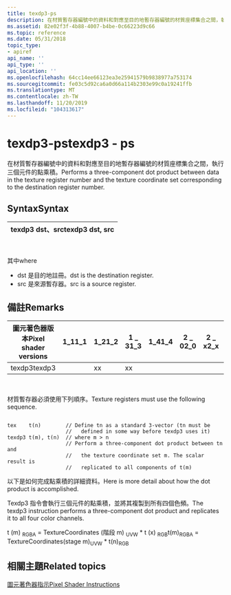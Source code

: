 ```yaml
---
title: texdp3-ps
description: 在材質暫存器編號中的資料和對應至目的地暫存器編號的材質座標集合之間，執行三個元件的點乘積。
ms.assetid: 82e02f3f-4b88-4007-b4be-0c66223d9c66
ms.topic: reference
ms.date: 05/31/2018
topic_type:
- apiref
api_name: ''
api_type: ''
api_location: ''
ms.openlocfilehash: 64cc14ee66123ea3e25941579b9838977a753174
ms.sourcegitcommit: fe03c5d92ca6a0d66a114b2303e99c0a19241ffb
ms.translationtype: MT
ms.contentlocale: zh-TW
ms.lasthandoff: 11/20/2019
ms.locfileid: "104313617"
---
```

# <a name="texdp3---ps"></a><span data-ttu-id="e2222-103">texdp3-ps</span><span class="sxs-lookup"><span data-stu-id="e2222-103">texdp3 - ps</span></span>

<span data-ttu-id="e2222-104">在材質暫存器編號中的資料和對應至目的地暫存器編號的材質座標集合之間，執行三個元件的點乘積。</span><span class="sxs-lookup"><span data-stu-id="e2222-104">Performs a three-component dot product between data in the texture register number and the texture coordinate set corresponding to the destination register number.</span></span>

## <a name="syntax"></a><span data-ttu-id="e2222-105">Syntax</span><span class="sxs-lookup"><span data-stu-id="e2222-105">Syntax</span></span>



| <span data-ttu-id="e2222-106">texdp3 dst、src</span><span class="sxs-lookup"><span data-stu-id="e2222-106">texdp3 dst, src</span></span> |
|-----------------|



 

<span data-ttu-id="e2222-107">其中</span><span class="sxs-lookup"><span data-stu-id="e2222-107">where</span></span>

-   <span data-ttu-id="e2222-108">dst 是目的地註冊。</span><span class="sxs-lookup"><span data-stu-id="e2222-108">dst is the destination register.</span></span>
-   <span data-ttu-id="e2222-109">src 是來源暫存器。</span><span class="sxs-lookup"><span data-stu-id="e2222-109">src is a source register.</span></span>

## <a name="remarks"></a><span data-ttu-id="e2222-110">備註</span><span class="sxs-lookup"><span data-stu-id="e2222-110">Remarks</span></span>



| <span data-ttu-id="e2222-111">圖元著色器版本</span><span class="sxs-lookup"><span data-stu-id="e2222-111">Pixel shader versions</span></span> | <span data-ttu-id="e2222-112">1\_1</span><span class="sxs-lookup"><span data-stu-id="e2222-112">1\_1</span></span> | <span data-ttu-id="e2222-113">1\_2</span><span class="sxs-lookup"><span data-stu-id="e2222-113">1\_2</span></span> | <span data-ttu-id="e2222-114">1 \_ 3</span><span class="sxs-lookup"><span data-stu-id="e2222-114">1\_3</span></span> | <span data-ttu-id="e2222-115">1\_4</span><span class="sxs-lookup"><span data-stu-id="e2222-115">1\_4</span></span> | <span data-ttu-id="e2222-116">2 \_ 0</span><span class="sxs-lookup"><span data-stu-id="e2222-116">2\_0</span></span> | <span data-ttu-id="e2222-117">2 \_ x</span><span class="sxs-lookup"><span data-stu-id="e2222-117">2\_x</span></span> | <span data-ttu-id="e2222-118">2個 \_ sw</span><span class="sxs-lookup"><span data-stu-id="e2222-118">2\_sw</span></span> | <span data-ttu-id="e2222-119">3 \_ 0</span><span class="sxs-lookup"><span data-stu-id="e2222-119">3\_0</span></span> | <span data-ttu-id="e2222-120">3個 \_ sw</span><span class="sxs-lookup"><span data-stu-id="e2222-120">3\_sw</span></span> |
|-----------------------|------|------|------|------|------|------|-------|------|-------|
| <span data-ttu-id="e2222-121">texdp3</span><span class="sxs-lookup"><span data-stu-id="e2222-121">texdp3</span></span>                |      | <span data-ttu-id="e2222-122">x</span><span class="sxs-lookup"><span data-stu-id="e2222-122">x</span></span>    | <span data-ttu-id="e2222-123">x</span><span class="sxs-lookup"><span data-stu-id="e2222-123">x</span></span>    |      |      |      |       |      |       |



 

<span data-ttu-id="e2222-124">材質暫存器必須使用下列順序。</span><span class="sxs-lookup"><span data-stu-id="e2222-124">Texture registers must use the following sequence.</span></span>


```
 
tex    t(n)        // Define tn as a standard 3-vector (tn must be 
                   //   defined in some way before texdp3 uses it)
texdp3 t(m), t(n)  // where m > n
                   // Perform a three-component dot product between tn and 
                   //   the texture coordinate set m. The scalar result is
                   //   replicated to all components of t(m)
```



<span data-ttu-id="e2222-125">以下是如何完成點乘積的詳細資料。</span><span class="sxs-lookup"><span data-stu-id="e2222-125">Here is more detail about how the dot product is accomplished.</span></span>

<span data-ttu-id="e2222-126">Texdp3 指令會執行三個元件的點乘積，並將其複製到所有四個色頻。</span><span class="sxs-lookup"><span data-stu-id="e2222-126">The texdp3 instruction performs a three-component dot product and replicates it to all four color channels.</span></span>

<span data-ttu-id="e2222-127">t (m) <sub>RGBA</sub> = TextureCoordinates (階段 m) <sub>UVW</sub> \* t (x) <sub>RGB</sub></span><span class="sxs-lookup"><span data-stu-id="e2222-127">t(m)<sub>RGBA</sub> = TextureCoordinates(stage m)<sub>UVW</sub> \* t(n)<sub>RGB</sub></span></span>

## <a name="related-topics"></a><span data-ttu-id="e2222-128">相關主題</span><span class="sxs-lookup"><span data-stu-id="e2222-128">Related topics</span></span>

<dl> <dt>

[<span data-ttu-id="e2222-129">圖元著色器指示</span><span class="sxs-lookup"><span data-stu-id="e2222-129">Pixel Shader Instructions</span></span>](dx9-graphics-reference-asm-ps-instructions.md)
</dt> </dl>

 

 




